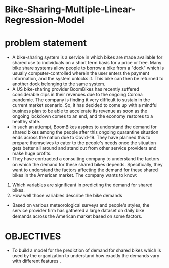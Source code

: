 # Bike-Sharing-Multiple-Linear-Regression-Model
# problem statement 
* A bike-sharing system is a service in which bikes are made available for shared use to individuals on a short term basis for a price or free. Many bike share systems allow people to borrow a bike from a "dock" which is usually computer-controlled wherein the user enters the payment information, and the system unlocks it. This bike can then be returned to another dock belonging to the same system. 
* A US bike-sharing provider BoomBikes has recently suffered considerable dips in their revenues due to the ongoing Corona pandemic. The company is finding it very difficult to sustain in the current market scenario. So, it has decided to come up with a mindful business plan to be able to accelerate its revenue as soon as the ongoing lockdown comes to an end, and the economy restores to a healthy state. 
* In such an attempt, BoomBikes aspires to understand the demand for shared bikes among the people after this ongoing quarantine situation ends across the nation due to Covid-19. They have planned this to prepare themselves to cater to the people's needs once the situation gets better all around and stand out from other service providers and make huge profits.
* They have contracted a consulting company to understand the factors on which the demand for these shared bikes depends. Specifically, they want to understand the factors affecting the demand for these shared bikes in the American market. The company wants to know: 
1. Which variables are significant in predicting the demand for shared bikes.
2. How well those variables describe the bike demands 
* Based on various meteorological surveys and people's styles, the service provider firm has gathered a large dataset on daily bike demands across the American market based on some factors. 
# OBJECTIVES 
*  To build a model for the prediction of demand for shared bikes which is used by the organization to understand how exactly the demands vary with different features . 
